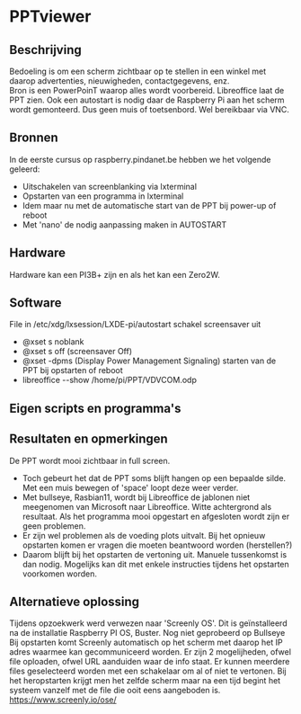 # PPTviewer
## Beschrijving
Bedoeling is om een scherm zichtbaar op te stellen in een winkel met daarop advertenties, nieuwigheden, contactgegevens, enz.  
Bron is een PowerPoinT waarop alles wordt voorbereid. Libreoffice laat de PPT zien. 
Ook een autostart is nodig daar de Raspberry Pi aan het scherm wordt gemonteerd. Dus geen muis of toetsenbord. Wel bereikbaar via VNC.
## Bronnen
In de eerste cursus op raspberry.pindanet.be hebben we het volgende geleerd:
- Uitschakelen van screenblanking via lxterminal
- Opstarten van een programma in lxterminal 
- Idem maar nu met de automatische start van de PPT bij power-up of reboot 
- Met 'nano' de nodig aanpassing maken in AUTOSTART 
## Hardware
Hardware kan een PI3B+ zijn en als het kan een Zero2W.
## Software
File in /etc/xdg/lxsession/LXDE-pi/autostart
schakel screensaver uit
- @xset s noblank 
- @xset s off (screensaver Off)
- @xset -dpms (Display Power Management Signaling)
starten van de PPT bij opstarten of reboot
- libreoffice --show /home/pi/PPT/VDVCOM.odp
## Eigen scripts en programma's

## Resultaten en opmerkingen
De PPT wordt mooi zichtbaar in full screen. 
- Toch gebeurt het dat de PPT soms blijft hangen op een bepaalde silde. Met een muis bewegen of 'space' loopt deze weer verder.
- Met bullseye, Rasbian11, wordt bij Libreoffice de jablonen niet meegenomen van Microsoft naar Libreoffice. Witte achtergrond als resultaat.
Als het programma mooi opgestart en afgesloten wordt zijn er geen problemen.
- Er zijn wel problemen als de voeding plots uitvalt. Bij het opnieuw opstarten komen er vragen die moeten beantwoord worden (herstellen?)
- Daarom blijft bij het opstarten de vertoning uit. Manuele tussenkomst is dan nodig. Mogelijks kan dit met enkele instructies tijdens het opstarten voorkomen worden.  
## Alternatieve oplossing
Tijdens opzoekwerk werd verwezen naar 'Screenly OS'. Dit is geïnstalleerd na de installatie Raspberry PI OS, Buster. Nog niet geprobeerd op Bullseye 
Bij opstarten komt Screenly automatisch op het scherm met daarop het IP adres waarmee kan gecommuniceerd worden.
Er zijn 2 mogelijheden, ofwel file oploaden, ofwel URL aanduiden waar de info staat. Er kunnen meerdere files geselecteerd worden met een schakelaar om al of niet te vertonen.
Bij het heropstarten krijgt men het zelfde scherm maar na een tijd begint het systeem vanzelf met de file die ooit eens aangeboden is.
https://www.screenly.io/ose/
